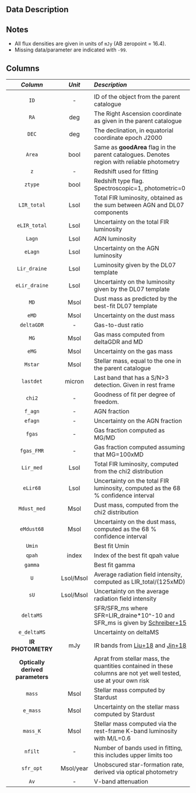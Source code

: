 ## Data Description

## Notes
- All flux densities are given in units of ``mJy`` (AB zeropoint = 16.4).
- Missing data/parameter are indicated with ``-99``.

## Columns


|                   *Column*     | *Unit* |                                                                                       *Description* |
|     :--------------------:     | :--------------------:    |                                                       :------------------------------------------- |
|                                |  |                                                                                                     |
|                         ``ID`` | -|ID of the object from the parent catalogue                                             |
|                          ``RA`` | deg | The Right Ascension coordinate as given in the parent catalogue                                      |
|                          ``DEC`` | deg |  The declination, in equatorial coordinate epoch J2000                                             |
|                          ``Area`` | bool |   Same as **goodArea** flag in the parent catalogues. Denotes region with reliable photometry    |
|                          ``z`` | -  |  Redshift used for fitting                                                                          |
|                          ``ztype`` | bool  |   Redshift type flag. Spectroscopic=1, photometric=0                                               |
|                          ``LIR_total`` | Lsol  |  Total FIR luminosity, obtained as the sum between AGN and DL07 components                |
|                          ``eLIR_total`` | Lsol |   Uncertainty on the total FIR luminosity                                                 |
|                          ``Lagn`` | Lsol  |  AGN luminosity                |
|                          ``eLagn`` | Lsol |   Uncertainty on the AGN luminosity                                                 |
|                          ``Lir_draine`` | Lsol  |  Luminosity given by the DL07 template                |
|                          ``eLir_draine`` | Lsol |   Uncertainty on the luminosity given by the DL07 template                                                 |
|                          ``MD`` | Msol |   Dust mass as predicted by the best-fit DL07 template |
|                          ``eMD`` | Msol |   Uncertainty on the dust mass                                              |
|                          ``deltaGDR`` | - |   Gas-to-dust ratio                                              |
|                          ``MG`` | Msol |   Gas mass computed from deltaGDR and MD                                              |
|                          ``eMG`` | Msol |   Uncertainty on the gas mass                                             |
|                          ``Mstar`` | Msol |   Stellar mass, equal to the one in the parent catalogue                                             |
|                          ``lastdet`` | micron  |   Last band that has a S/N>3 detection.  Given in rest frame                                               |
|                          ``chi2`` |-  |   Goodness of fit per degree of freedom.                                               |
|                          ``f_agn`` |-  |   AGN fraction                                               |
|                          ``efagn`` |-  |   Uncertainty on the AGN fraction                                               |
|                          ``fgas`` |-  |   Gas fraction computed as MG/MD                                              |
|                          ``fgas_FMR`` |-  |   Gas fraction computed assuming that MG=100xMD                                              |
|                          ``Lir_med`` |Lsol | Total FIR luminosity, computed from the chi2 distribution                                               |
|                          ``eLir68`` |Lsol |     Uncertainty on the total FIR luminosity, computed as the 68 % confidence interval                    |
|                          ``Mdust_med`` |Msol |  Dust mass, computed from the chi2 distribution                                              |
|                          ``eMdust68`` |Msol |   Uncertainty on the dust mass, computed as the 68 % confidence interval                      |
|                          ``Umin`` | |  Best fit Umin                                               |
|                          ``qpah`` |index |  Index of the best fit qpah value                                               |
|                          ``gamma`` | |    Best fit gamma                                             |
|                          ``U`` |Lsol/Msol |  Average radiation field intensity, computed as LIR_total/(125xMD)                                               |
|                          ``sU`` |Lsol/Msol |   Uncertainty on the average radiation field intensity                                              |
|                          ``deltaMS`` | |   SFR/SFR_ms where SFR=LIR_draine*10^-10 and SFR_ms is given by [Schreiber+15](https://ui.adsabs.harvard.edu/abs/2015A%26A...575A..74S/abstract)                                             |
|                          ``e_deltaMS`` | |    Uncertainty on deltaMS                                             |
|                             **IR PHOTOMETRY** | mJy|   IR bands from [Liu+18](https://ui.adsabs.harvard.edu/abs/2018ApJ...853..172L/abstract) and [Jin+18](https://ui.adsabs.harvard.edu/abs/2018ApJ...864...56J/abstract)                                          |
| **Optically derived parameters** | | Aprat from stellar mass, the quantities contained in these columns are not yet well tested, use at your own risk                   | 
|``mass``|Msol| Stellar mass computed by Stardust|
|``e_mass``|Msol| Uncertainty on the stellar mass computed by Stardust|
|``mass_K``|Msol| Stellar mass computed via the rest-frame K-band luminosity with M/L=0.6|
|``nfilt``| - | Number of bands used in fitting, this includes upper limits too|
|``sfr_opt``| Msol/year | Unobscured star-formation rate, derived via optical photometry|
|``Av``| - | V-band attenuation|
